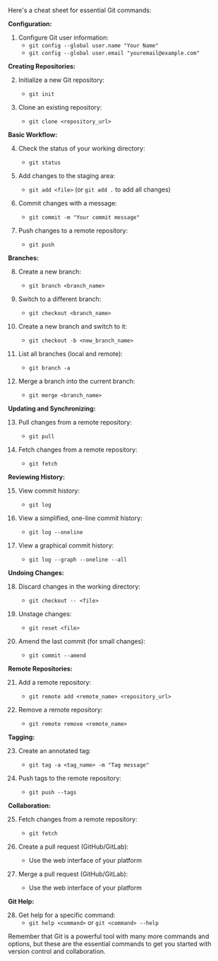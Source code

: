 Here's a cheat sheet for essential Git commands:

**Configuration:**

1. Configure Git user information:
   - `git config --global user.name "Your Name"`
   - `git config --global user.email "youremail@example.com"`

**Creating Repositories:**

2. Initialize a new Git repository:
   - `git init`

3. Clone an existing repository:
   - `git clone <repository_url>`

**Basic Workflow:**

4. Check the status of your working directory:
   - `git status`

5. Add changes to the staging area:
   - `git add <file>` (or `git add .` to add all changes)

6. Commit changes with a message:
   - `git commit -m "Your commit message"`

7. Push changes to a remote repository:
   - `git push`

**Branches:**

8. Create a new branch:
   - `git branch <branch_name>`

9. Switch to a different branch:
   - `git checkout <branch_name>`

10. Create a new branch and switch to it:
    - `git checkout -b <new_branch_name>`

11. List all branches (local and remote):
    - `git branch -a`

12. Merge a branch into the current branch:
    - `git merge <branch_name>`

**Updating and Synchronizing:**

13. Pull changes from a remote repository:
    - `git pull`

14. Fetch changes from a remote repository:
    - `git fetch`

**Reviewing History:**

15. View commit history:
    - `git log`

16. View a simplified, one-line commit history:
    - `git log --oneline`

17. View a graphical commit history:
    - `git log --graph --oneline --all`

**Undoing Changes:**

18. Discard changes in the working directory:
    - `git checkout -- <file>`

19. Unstage changes:
    - `git reset <file>`

20. Amend the last commit (for small changes):
    - `git commit --amend`

**Remote Repositories:**

21. Add a remote repository:
    - `git remote add <remote_name> <repository_url>`

22. Remove a remote repository:
    - `git remote remove <remote_name>`

**Tagging:**

23. Create an annotated tag:
    - `git tag -a <tag_name> -m "Tag message"`

24. Push tags to the remote repository:
    - `git push --tags`

**Collaboration:**

25. Fetch changes from a remote repository:
    - `git fetch`

26. Create a pull request (GitHub/GitLab):
    - Use the web interface of your platform

27. Merge a pull request (GitHub/GitLab):
    - Use the web interface of your platform

**Git Help:**

28. Get help for a specific command:
    - `git help <command>` or `git <command> --help`

Remember that Git is a powerful tool with many more commands and options, but these are the essential commands to get you started with version control and collaboration.
